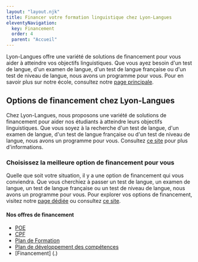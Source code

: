 ```yaml
---
layout: "layout.njk"
title: Financer votre formation linguistique chez Lyon-Langues
eleventyNavigation:
  key: Financement
  order: 4
  parent: "Accueil"
---
```



Lyon-Langues offre une variété de solutions de financement pour vous aider à atteindre vos objectifs linguistiques. Que vous ayez besoin d'un test de langue, d'un examen de langue, d'un test de langue française ou d'un test de niveau de langue, nous avons un programme pour vous. Pour en savoir plus sur notre école, consultez notre [page principale](/).

## Options de financement chez Lyon-Langues
Chez Lyon-Langues, nous proposons une variété de solutions de financement pour aider nos étudiants à atteindre leurs objectifs linguistiques. Que vous soyez à la recherche d'un test de langue, d'un examen de langue, d'un test de langue française ou d'un test de niveau de langue, nous avons un programme pour vous. Consultez [ce site](http://site-pertinent-1.com) pour plus d'informations.

### Choisissez la meilleure option de financement pour vous
Quelle que soit votre situation, il y a une option de financement qui vous conviendra. Que vous cherchiez à passer un test de langue, un examen de langue, un test de langue française ou un test de niveau de langue, nous avons un programme pour vous. Pour explorer vos options de financement, visitez notre [page dédiée](../lien-interne/index.md) ou consultez [ce site](http://site-pertinent-3.com).

#### Nos offres de financement
- [POE](./POE/)
- [CPF](./CPF/)
- [Plan de Formation](./Plan-de-formation/)
- [Plan de développement des compétences](./Plan-de-développement-des-compétences/)
- [Financement] (.)

